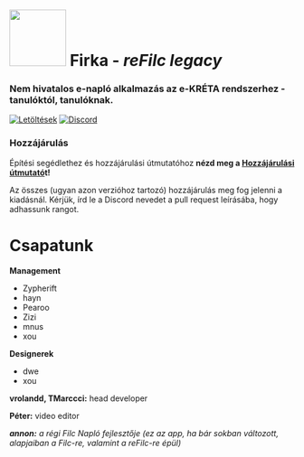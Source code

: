 # <img src="https://raw.githubusercontent.com/QwIT-Development/app-legacy/2d22a8de31de8a46424a3a3dafb686f7f21942d9/dave.gif" alt width="100px"> Firka - *reFilc legacy*

### Nem hivatalos e-napló alkalmazás az e-KRÉTA rendszerhez - tanulóktól, tanulóknak.

[![Letöltések](https://img.shields.io/github/downloads-pre/QwIT-Development/app-legacy/total?&logo=github&label=Letöltések)](https://github.com/QwIT-Development/app-legacy/releases) [![Discord](https://img.shields.io/discord/1111649116020285532?logo=discord&label=Discord)](https://discord.gg/6DvjyPAw2T)

### Hozzájárulás

Építési segédlethez és hozzájárulási útmutatóhoz
**nézd meg a [Hozzájárulási útmutató](CONTRIBUTING.md)t!**

Az összes (ugyan azon verzióhoz tartozó) hozzájárulás meg fog jelenni a kiadásnál. Kérjük, írd le a Discord nevedet a pull request leírásába, hogy adhassunk rangot.

# Csapatunk

**Management**
- Zypherift
- hayn
- Pearoo
- Zizi
- mnus
- xou

**Designerek**
- dwe
- xou

**vrolandd, TMarccci:** head developer

**Péter:** video editor

***annon:** a régi Filc Napló fejlesztője (ez az app, ha bár sokban változott, alapjaiban a Filc-re, valamint a reFilc-re épül)*

